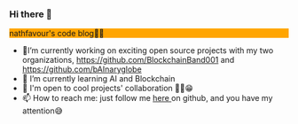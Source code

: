### Hi there 👋

<!--
**nathfavour/nathfavour** is a ✨ _special_ ✨ repository because its `README.md` (this file) appears on your GitHub profile.

Here are some ideas to get you started:
-->
<p style="background-color:orange; align-content:center;">nathfavour's code blog✌🏽</p>

- 🔭I’m currently working on exciting open source projects with my two organizations, https://github.com/BlockchainBand001 and https://github.com/bAInaryglobe
- 🌱 I’m currently learning AI and Blockchain
- 👯 I'm open to cool projects' collaboration ✌🏽😁
- 📫 How to reach me: just follow me <a href="https://github.com/nathfavour"> here </a> on github, and you have my attention😅
